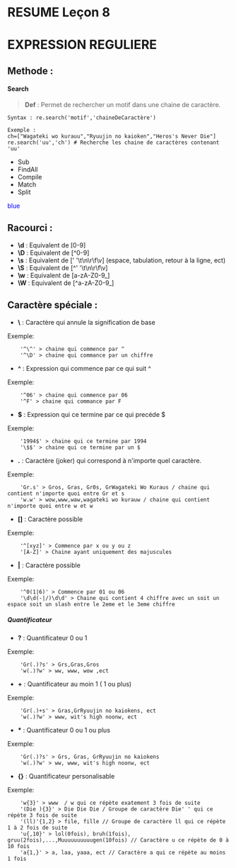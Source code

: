 


# RESUME Leçon 8
# EXPRESSION REGULIERE

## Methode : 

#### Search
> **Def** : Permet de rechercher un motif dans une chaine de caractère.

    Syntax : re.search('motif','chaineDeCaractère')
    
    Exemple : 
    ch=["Wagateki wo kurauu","Ryuujin no kaioken","Heros's Never Die"]
    re.search('uu','ch') # Recherche les chaine de caractères contenant 'uu'
    
-   Sub
-   FindAll
-   Compile
-   Match
-   Split


<span style="color:blue">blue</span>

## Racourci :

-   **\d** : Equivalent de [0-9]
-   **\D** : Equivalent de [^0-9]
-   **\s** : Equivalent de [' '\t\n\r\f\v] (espace, tabulation, retour à la ligne, ect)
-   **\S** : Equivalent de [^' '\t\n\r\f\v] 
-   **\w** : Equivalent de [a-zA-Z0-9_]
-   **\W** : Equivalent de [^a-zA-Z0-9_]

## Caractère spéciale :

-   **\\** : Caractère qui annule la signification de base

Exemple:

        '^\^' > chaine qui commence par ^
        '^\D' > chaine qui commance par un chiffre

-   **^** : Expression qui commence par ce qui suit ^

Exemple:

        '^06' > chaine qui commence par 06
        '^F' > chaine qui commance par F
-   **$** : Expression qui ce termine par ce qui precéde $

Exemple:

        '1994$' > chaine qui ce termine par 1994
        '\$$' > chaine qui ce termine par un $
        
        
-   **.** : Caractère (joker) qui correspond à n'importe quel caractère.

Exemple:

        'Gr.s' > Gros, Gras, Gr0s, GrWagateki Wo Kuraus / chaine qui contient n'importe quoi entre Gr et s 
        'w.w' > wow,www,waw,wagateki wo kurauw / chaine qui contient n'importe quoi entre w et w 

-   **[]** : Caractère possible

Exemple:

        '^[xyz]' > Commence par x ou y ou z   
        '[A-Z]' > Chaine ayant uniquement des majuscules
        
-   **|** : Caractère possible

Exemple:

        '^0(1|6)' > Commence par 01 ou 06
        '\d\d(-|/)\d\d' > Chaine qui contient 4 chiffre avec un soit un espace soit un slash entre le 2eme et le 3eme chiffre
        
##### Quantificateur
-   **?** : Quantificateur 0 ou 1

Exemple:

        'Gr(.)?s' > Grs,Gras,Gros
        'w(.)?w' > ww, www, wow ,ect   
        
-   **+** : Quantificateur au moin 1 ( 1 ou plus)

Exemple:

        'Gr(.)+s' > Gras,GrRyuujin no kaiokens, ect
        'w(.)?w' > www, wit's high noonw, ect
        
-   **\*** : Quantificateur 0 ou 1 ou plus

Exemple:

        'Gr(.)?s' > Grs, Gras, GrRyuujin no kaiokens
        'w(.)?w' > ww, www, wit's high noonw, ect 
        
-   **{}** : Quantificateur personalisable

Exemple:


        'w{3}' > www  / w qui ce répète exatement 3 fois de suite
        '(Die ){3}' > Die Die Die / Groupe de caractère Die' ' qui ce répète 3 fois de suite
        '(ll)'{1,2} > file, fille // Groupe de caractère ll qui ce répète 1 à 2 fois de suite
        'u{,10}' > lol(0fois), bruh(1fois), gruu(2fois),...,Muuuuuuuuuugen(10fois) // Caractère u ce répète de 0 à 10 fois
        'a{1,}' > a, laa, yaaa, ect // Caractère a qui ce répète au moins 1 fois
        


        

        
        

